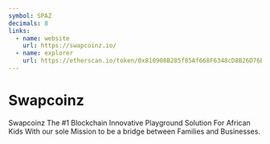 ```yaml
---
symbol: SPAZ
decimals: 8
links:
  - name: website
    url: https://swapcoinz.io/
  - name: explorer
    url: https://etherscan.io/token/0x810908B285f85Af668F6348cD8B26D76B3EC12e1
---
```


# Swapcoinz

Swapcoinz The #1 Blockchain Innovative Playground Solution For African Kids With our sole Mission to be a bridge between Families and Businesses.
